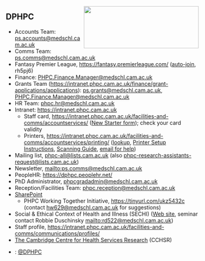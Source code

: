 <a href="https://www.phpc.cam.ac.uk/"><img src="https://cambridge-ceu.github.io/CEU-scientific-meetings/files/DPHPC.png" style="width:300px;height:110px;" align="right"></a>

## DPHPC

* Accounts Team: <ps.accounts@medschl.cam.ac.uk>
* Comms Team: <ps.comms@medschl.cam.ac.uk>
* Fantasy Premier League, <https://fantasy.premierleague.com/> ([auto-join](https://fantasy.premierleague.com/leagues/auto-join/rh5pj6), rh5pj6)
* Finance: <PHPC.Finance.Manager@medschl.cam.ac.uk>
* Grants Team (<https://intranet.phpc.cam.ac.uk/finance/grant-applications/applications>): <ps.grants@medschl.cam.ac.uk>, <PHPC.Finance.Manager@medschl.cam.ac.uk>
* HR Team: <phpc.hr@medschl.cam.ac.uk>
* Intranet: <https://intranet.phpc.cam.ac.uk>
    - Staff card, <https://intranet.phpc.cam.ac.uk/facilities-and-comms/accountservices/> ([New Starter form](https://intranet.phpc.cam.ac.uk/human-resources/new-starters/)); check your card validity
    - Printers, <https://intranet.phpc.cam.ac.uk/facilities-and-comms/accountservices/printing/> ([lookup](https://www.lookup.cam.ac.uk/self), [Printer Setup Instructions](https://intranet.phpc.cam.ac.uk/wp-content/uploads/2020/03/Printer-Setup-Instructions.docx), [Scanning Guide](https://intranet.phpc.cam.ac.uk/wp-content/uploads/2020/03/Scanning-Guide.docx), [email for help](mailto:ps.comms@medschl.cam.ac.uk))
* Mailing list, <phpc-all@lists.cam.ac.uk> (also <phpc-research-assistants-request@lists.cam.ac.uk>)
* Newsletter, <mailto:ps.comms@medschl.cam.ac.uk>
* PeopleHR: <https://dphpc.peoplehr.net/>
* PhD Administrator, <phpcgradadmin@medschl.cam.ac.uk>
* Reception/Facilities Team: <phpc.reception@medschl.cam.ac.uk>
* [SharePoint](https://universityofcambridgecloud.sharepoint.com/sites/COMMED_DepartmentofPublicHealthPrimaryCare)
    - PHPC Working Together Initiative, <https://tinyurl.com/ukz5432c> (contact <hw629@medschl.cam.ac.uk> for suggestions)
* Social & Ethical Context of Health and Illness (SECHI) ([Web site](https://www.biology.cam.ac.uk/undergrads/MedST/Current/Course/Years1and2/sechi), seminar contact Robbie Duschinsky <mailto:rd522@medschl.cam.ac.uk>)
* Staff profile, <https://intranet.phpc.cam.ac.uk/facilities-and-comms/communications/profiles/>
* [The Cambridge Centre for Health Services Research](https://www.cchsr.phpc.cam.ac.uk/) (CCHSR)
<style type="text/css">
.fa_custom {
color: #0099CC
}
</style>
* <i class="fa-brands fa-x-twitter"></i>: [@DPHPC](https://x.com/DPHPC)
